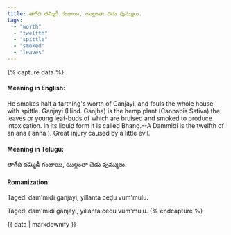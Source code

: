 ```yaml
---
title: తాగేది దమ్మిడీ గంజాయి, యిల్లంతా చెడు వుమ్ములు.
tags:
  - "worth"
  - "twelfth"
  - "spittle"
  - "smoked"
  - "leaves"
---
```


{% capture data %}
#### Meaning in English:
He smokes half a farthing's worth of Ganjayi, and fouls the whole house with spittle.
Ganjayi (Hind. Ganjha) is the hemp plant (Cannabis Sativa) the leaves or young leaf-buds of which are bruised and smoked to produce intoxication. In its liquid form it is called Bhang.--A Dammidi is the twelfth of an ana ( anna ).
Great injury caused by a little evil.

#### Meaning in Telugu:
తాగేది దమ్మిడీ గంజాయి, యిల్లంతా చెడు వుమ్ములు.

#### Romanization:
Tāgēdi dam'miḍī gan̄jāyi, yillantā ceḍu vum'mulu.

Tagedi dam'midi ganjayi, yillanta cedu vum'mulu.
{% endcapture %}

{{ data | markdownify }}

